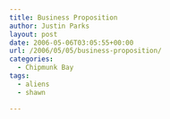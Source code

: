 ```yaml
---
title: Business Proposition
author: Justin Parks
layout: post
date: 2006-05-06T03:05:55+00:00
url: /2006/05/05/business-proposition/
categories:
  - Chipmunk Bay
tags:
  - aliens
  - shawn

---
```

